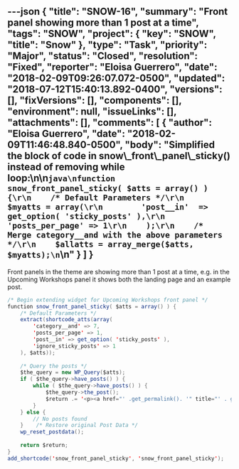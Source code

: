 ---json
{
  "title": "SNOW-16",
  "summary": "Front panel showing more than 1 post at a time",
  "tags": "SNOW",
  "project": {
    "key": "SNOW",
    "title": "Snow"
  },
  "type": "Task",
  "priority": "Major",
  "status": "Closed",
  "resolution": "Fixed",
  "reporter": "Eloisa Guerrero",
  "date": "2018-02-09T09:26:07.072-0500",
  "updated": "2018-07-12T15:40:13.892-0400",
  "versions": [],
  "fixVersions": [],
  "components": [],
  "environment": null,
  "issueLinks": [],
  "attachments": [],
  "comments": [
    {
      "author": "Eloisa Guerrero",
      "date": "2018-02-09T11:46:48.840-0500",
      "body": "Simplified the block of code in snow\\_front\\_panel\\_sticky() instead of removing while loop:\n\n```java\nfunction snow_front_panel_sticky( $atts = array() ) {\r\n    /* Default Parameters */\r\n    $myatts = array(\r\n        'post__in'  => get_option( 'sticky_posts' ),\r\n        'posts_per_page' => 1\r\n    );\r\n    /* Merge category__and with the above parameters */\r\n    $allatts = array_merge($atts, $myatts);\n```\n"
    }
  ]
}
---
Front panels in the theme are showing more than 1 post at a time, e.g. in the Upcoming Workshops panel it shows both the landing page and an example post.

```java
/* Begin extending widget for Upcoming Workshops front panel */
function snow_front_panel_sticky( $atts = array() ) {
    /* Default Parameters */
    extract(shortcode_atts(array(
        'category__and' => 7,
        'posts_per_page' => 1,
        'post__in' => get_option( 'sticky_posts' ),
        'ignore_sticky_posts' => 1
    ), $atts));
    
    /* Query the posts */
    $the_query = new WP_Query($atts);
    if ( $the_query->have_posts() ) {
        while ( $the_query->have_posts() ) {
            $the_query->the_post();
            $return .= '<p><a href="' .get_permalink(). '" title="' . get_the_title() . '">' . get_the_title() . '</a></p>' . '<p>' . get_the_excerpt() . '</p>';
        }
    } else {
        // No posts found
    }    /* Restore original Post Data */
    wp_reset_postdata();
    
    return $return;
}
add_shortcode('snow_front_panel_sticky', 'snow_front_panel_sticky');
```

        